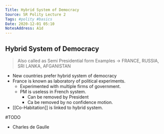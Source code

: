 ```yaml
---
Title: Hybrid System of Democracy 
Source: SR Polity Lecture 2
Tags: #polity #basics 
Date: 2020-12-01 05:10
NotesAddress: A1d
---
```

## Hybrid System of Democracy
> Also called as Semi Presidential form
> Examples -> FRANCE, RUSSIA, SRI LANKA, AFGANISTAN

- New countries prefer hybrid system of democracy
- France is known as laboratory of political experiments.
	- Experimented with multiple firms of government.
	- PM is useless in French system.
		- Can be removed by President
		- Ca be removed by no confidence motion.
- [[Co-Habitation]] is linked to hybrid system.

#TODO 
- Charles de Gaulle
